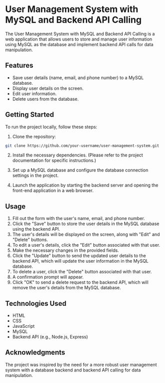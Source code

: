 # User Management System with MySQL and Backend API Calling

The User Management System with MySQL and Backend API Calling is a web application that allows users to store and manage user information using MySQL as the database and implement backend API calls for data manipulation.

## Features

- Save user details (name, email, and phone number) to a MySQL database.
- Display user details on the screen.
- Edit user information.
- Delete users from the database.

## Getting Started

To run the project locally, follow these steps:

1. Clone the repository:

```bash
git clone https://github.com/your-username/user-management-system.git
```

2. Install the necessary dependencies. (Please refer to the project documentation for specific instructions.)

3. Set up a MySQL database and configure the database connection settings in the project.

4. Launch the application by starting the backend server and opening the front-end application in a web browser.

## Usage

1. Fill out the form with the user's name, email, and phone number.
2. Click the "Save" button to store the user details in the MySQL database using the backend API.
3. The user's details will be displayed on the screen, along with "Edit" and "Delete" buttons.
4. To edit a user's details, click the "Edit" button associated with that user.
5. Make the necessary changes in the provided fields.
6. Click the "Update" button to send the updated user details to the backend API, which will update the user information in the MySQL database.
7. To delete a user, click the "Delete" button associated with that user.
8. A confirmation prompt will appear.
9. Click "OK" to send a delete request to the backend API, which will remove the user's details from the MySQL database.

## Technologies Used

- HTML
- CSS
- JavaScript
- MySQL
- Backend API (e.g., Node.js, Express)

## Acknowledgments

The project was inspired by the need for a more robust user management system with a database backend and backend API calling for data manipulation.